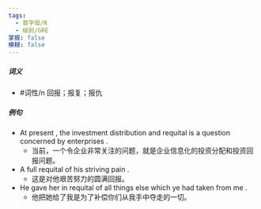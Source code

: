 ```yaml
---
tags:
  - 首字母/R
  - 级别/GRE
掌握: false
模糊: false
---
```

##### 词义
- #词性/n  回报；报复；报仇
##### 例句
- At present , the investment distribution and requital is a question concerned by enterprises .
	- 当前，一个令企业非常关注的问题，就是企业信息化的投资分配和投资回报问题。
- A full requital of his striving pain .
	- 这是对他艰苦努力的圆满回报。
- He gave her in requital of all things else which ye had taken from me .
	- 他把她给了我是为了补偿你们从我手中夺走的一切。
